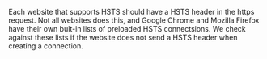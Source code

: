 Each website that supports HSTS should have a HSTS header in the https request. Not all websites does this, and Google Chrome and Mozilla Firefox have their own bult-in lists of preloaded HSTS connectsions. We check against these lists if the website does not send a HSTS header when creating a connection.